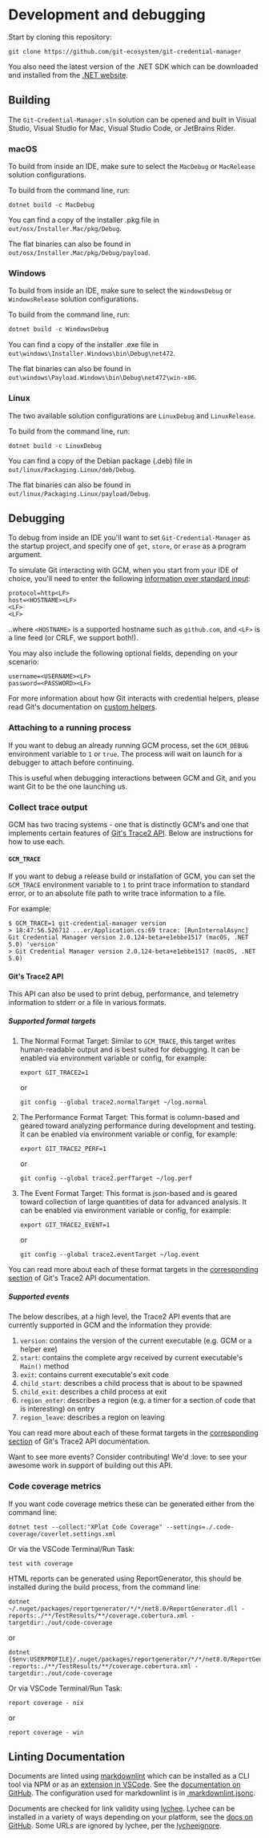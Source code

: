 # Development and debugging

Start by cloning this repository:

```shell
git clone https://github.com/git-ecosystem/git-credential-manager
```

You also need the latest version of the .NET SDK which can be downloaded and
installed from the [.NET website][dotnet-web].

## Building

The `Git-Credential-Manager.sln` solution can be opened and built in Visual
Studio, Visual Studio for Mac, Visual Studio Code, or JetBrains Rider.

### macOS

To build from inside an IDE, make sure to select the `MacDebug` or `MacRelease`
solution configurations.

To build from the command line, run:

```shell
dotnet build -c MacDebug
```

You can find a copy of the installer .pkg file in `out/osx/Installer.Mac/pkg/Debug`.

The flat binaries can also be found in `out/osx/Installer.Mac/pkg/Debug/payload`.

### Windows

To build from inside an IDE, make sure to select the `WindowsDebug` or
`WindowsRelease` solution configurations.

To build from the command line, run:

```powershell
dotnet build -c WindowsDebug
```

You can find a copy of the installer .exe file in `out\windows\Installer.Windows\bin\Debug\net472`.

The flat binaries can also be found in `out\windows\Payload.Windows\bin\Debug\net472\win-x86`.

### Linux

The two available solution configurations are `LinuxDebug` and `LinuxRelease`.

To build from the command line, run:

```shell
dotnet build -c LinuxDebug
```

You can find a copy of the Debian package (.deb) file in `out/linux/Packaging.Linux/deb/Debug`.

The flat binaries can also be found in `out/linux/Packaging.Linux/payload/Debug`.

## Debugging

To debug from inside an IDE you'll want to set `Git-Credential-Manager` as the
startup project, and specify one of `get`, `store`, or `erase` as a program
argument.

To simulate Git interacting with GCM, when you start from your IDE of choice,
you'll need to enter the following [information over standard input][ioformat]:

```text
protocol=http<LF>
host=<HOSTNAME><LF>
<LF>
<LF>
```

..where `<HOSTNAME>` is a supported hostname such as `github.com`, and `<LF>` is
a line feed (or CRLF, we support both!).

You may also include the following optional fields, depending on your scenario:

```text
username=<USERNAME><LF>
password=<PASSWORD><LF>
```

For more information about how Git interacts with credential helpers, please
read Git's documentation on [custom helpers][custom-helpers].

### Attaching to a running process

If you want to debug an already running GCM process, set the `GCM_DEBUG`
environment variable to `1` or `true`. The process will wait on launch for a
debugger to attach before continuing.

This is useful when debugging interactions between GCM and Git, and you want
Git to be the one launching us.

### Collect trace output

GCM has two tracing systems - one that is distinctly GCM's and one that
implements certain features of [Git's Trace2 API][trace2]. Below are
instructions for how to use each.

#### `GCM_TRACE`

If you want to debug a release build or installation of GCM, you can set the
`GCM_TRACE` environment variable to `1` to print trace information to standard
error, or to an absolute file path to write trace information to a file.

For example:

```shell
$ GCM_TRACE=1 git-credential-manager version
> 18:47:56.526712 ...er/Application.cs:69 trace: [RunInternalAsync] Git Credential Manager version 2.0.124-beta+e1ebbe1517 (macOS, .NET 5.0) 'version'
> Git Credential Manager version 2.0.124-beta+e1ebbe1517 (macOS, .NET 5.0)
```

#### Git's Trace2 API

This API can also be used to print debug, performance, and telemetry information
to stderr or a file in various formats.

##### Supported format targets

1. The Normal Format Target: Similar to `GCM_TRACE`, this target writes
human-readable output and is best suited for debugging. It can be enabled via
environment variable or config, for example:

    ```shell
    export GIT_TRACE2=1
    ```

    or

    ```shell
    git config --global trace2.normalTarget ~/log.normal
    ```

0. The Performance Format Target: This format is column-based and geared toward
analyzing performance during development and testing. It can be enabled via
environment variable or config, for example:

    ```shell
    export GIT_TRACE2_PERF=1
    ```

    or

    ```shell
    git config --global trace2.perfTarget ~/log.perf
    ```

0. The Event Format Target: This format is json-based and is geared toward
collection of large quantities of data for advanced analysis. It can be enabled
via environment variable or config, for example:

    ```shell
    export GIT_TRACE2_EVENT=1
    ```

    or

    ```shell
    git config --global trace2.eventTarget ~/log.event
    ```

You can read more about each of these format targets in the [corresponding
section][trace2-targets] of Git's Trace2 API documentation.

##### Supported events

The below describes, at a high level, the Trace2 API events that are currently
supported in GCM and the information they provide:

1. `version`: contains the version of the current executable (e.g. GCM or a
helper exe)
0. `start`: contains the complete argv received by current executable's `Main()`
method
0. `exit`: contains current executable's exit code
0. `child_start`: describes a child process that is about to be spawned
0. `child_exit`: describes a child process at exit
0. `region_enter`: describes a region (e.g. a timer for a section of code that
is interesting) on entry
0. `region_leave`: describes a region on leaving

You can read more about each of these format targets in the [corresponding
section][trace2-events] of Git's Trace2 API documentation.

Want to see more events? Consider contributing! We'd :love: to see your
awesome work in support of building out this API.

### Code coverage metrics

If you want code coverage metrics these can be generated either from the command
line:

```shell
dotnet test --collect:"XPlat Code Coverage" --settings=./.code-coverage/coverlet.settings.xml
```

Or via the VSCode Terminal/Run Task:

```console
test with coverage
```

HTML reports can be generated using ReportGenerator, this should be installed
during the build process, from the command line:

```shell
dotnet ~/.nuget/packages/reportgenerator/*/*/net8.0/ReportGenerator.dll -reports:./**/TestResults/**/coverage.cobertura.xml -targetdir:./out/code-coverage
```

or

```shell
dotnet {$env:USERPROFILE}/.nuget/packages/reportgenerator/*/*/net8.0/ReportGenerator.dll -reports:./**/TestResults/**/coverage.cobertura.xml -targetdir:./out/code-coverage
```

Or via VSCode Terminal/Run Task:

```console
report coverage - nix
```

or

```console
report coverage - win
```

## Linting Documentation

Documents are linted using [markdownlint][markdownlint] which can be installed
as a CLI tool via NPM or as an [extension in VSCode][vscode-markdownlint]. See
the [documentation on GitHub][markdownlint]. The configuration used for
markdownlint is in [.markdownlint.jsonc][markdownlint-config].

Documents are checked for link validity using [lychee][lychee]. Lychee can be
installed in a variety of ways depending on your platform, see the [docs on GitHub][lychee-docs].
Some URLs are ignored by lychee, per the [lycheeignore][lycheeignore].

[dotnet-web]: https://dotnet.microsoft.com/
[custom-helpers]: https://git-scm.com/docs/gitcredentials#_custom_helpers
[ioformat]: https://git-scm.com/docs/git-credential#IOFMT
[lychee]: https://lychee.cli.rs/
[lychee-docs]: https://github.com/lycheeverse/lychee
[lycheeignore]: ../.lycheeignore
[markdownlint]: https://github.com/DavidAnson/markdownlint-cli2
[markdownlint-config]: ../.markdownlint.jsonc
[trace2]: https://git-scm.com/docs/api-trace2
[trace2-events]: https://git-scm.com/docs/api-trace2#_event_specific_keyvalue_pairs
[trace2-targets]: https://git-scm.com/docs/api-trace2#_trace2_targets
[vscode-markdownlint]: https://github.com/DavidAnson/vscode-markdownlint

